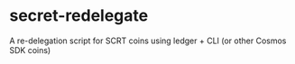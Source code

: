 # secret-redelegate
A re-delegation script for SCRT coins using ledger + CLI (or other Cosmos SDK coins)

